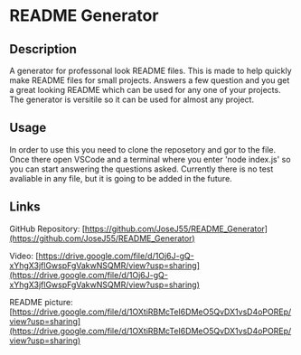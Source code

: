 # README Generator

## Description
A generator for professonal look README files. This is made to help quickly make README files for small projects. Answers a few question and you get a great looking README which can be used for any one of your projects. The generator is versitile so it can be used for almost any project.

## Usage
In order to use this you need to clone the reposetory and gor to the file. Once there open VSCode and a terminal where you enter 'node index.js' so you can start answering the questions asked. Currently there is no test avaliable in any file, but it is going to be added in the future.

## Links
GitHub Repository: [https://github.com/JoseJ55/README_Generator](https://github.com/JoseJ55/README_Generator)

Video: [https://drive.google.com/file/d/1Oj6J-gQ-xYhgX3jflGwspFgVakwNSQMR/view?usp=sharing](https://drive.google.com/file/d/1Oj6J-gQ-xYhgX3jflGwspFgVakwNSQMR/view?usp=sharing)

README picture: [https://drive.google.com/file/d/1OXtiRBMcTeI6DMeO5QvDX1vsD4oPOREp/view?usp=sharing](https://drive.google.com/file/d/1OXtiRBMcTeI6DMeO5QvDX1vsD4oPOREp/view?usp=sharing)